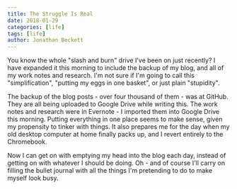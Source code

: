 ```yaml
---
title: The Struggle Is Real
date: 2018-01-29
categories: [life]
tags: [life]
author: Jonathan Beckett
---
```


You know the whole "slash and burn" drive I've been on just recently? I have expanded it this morning to include the backup of my blog, and all of my work notes and research. I'm not sure if I'm going to call this "simplification", "putting my eggs in one basket", or just plain "stupidity".

The backup of the blog posts - over four thousand of them - was at GitHub. They are all being uploaded to Google Drive while writing this. The work notes and research were in Evernote - I imported them into Google Drive this morning. Putting everything in one place seems to make sense, given my propensity to tinker with things. It also prepares me for the day when my old desktop computer at home finally packs up, and I revert entirely to the Chromebook.

Now I can get on with emptying my head into the blog each day, instead of getting on with whatever I should be doing. Oh - and of course I'll carry on filling the bullet journal with all the things I'm pretending to do to make myself look busy.